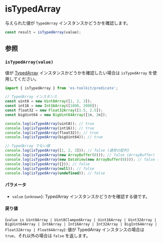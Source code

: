 # isTypedArray

与えられた値が `TypedArray` インスタンスかどうかを確認します。

```typescript
const result = isTypedArray(value);
```

## 参照

### `isTypedArray(value)`

値が [TypedArray](https://developer.mozilla.org/en-US/docs/Web/JavaScript/Reference/Global_Objects/TypedArray) インスタンスかどうかを確認したい場合は `isTypedArray` を使用してください。

```typescript
import { isTypedArray } from 'es-toolkit/predicate';

// TypedArray インスタンス
const uint8 = new Uint8Array([1, 2, 3]);
const int16 = new Int16Array([1000, 2000]);
const float32 = new Float32Array([1.5, 2.5]);
const bigUint64 = new BigUint64Array([1n, 2n]);

console.log(isTypedArray(uint8)); // true
console.log(isTypedArray(int16)); // true
console.log(isTypedArray(float32)); // true
console.log(isTypedArray(bigUint64)); // true

// TypedArray でない値
console.log(isTypedArray([1, 2, 3])); // false (通常の配列)
console.log(isTypedArray(new ArrayBuffer(8))); // false (ArrayBuffer)
console.log(isTypedArray(new DataView(new ArrayBuffer(8)))); // false (DataView)
console.log(isTypedArray({})); // false
console.log(isTypedArray(null)); // false
console.log(isTypedArray(undefined)); // false
```

#### パラメータ

- `value` (`unknown`): TypedArray インスタンスかどうかを確認する値です。

#### 戻り値

(`value is Uint8Array | Uint8ClampedArray | Uint16Array | Uint32Array | BigUint64Array | Int8Array | Int16Array | Int32Array | BigInt64Array | Float32Array | Float64Array`): 値が TypedArray インスタンスの場合は `true`、それ以外の場合は `false` を返します。
